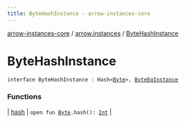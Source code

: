 ```yaml
---
title: ByteHashInstance - arrow-instances-core
---
```


[arrow-instances-core](../../index.html) / [arrow.instances](../index.html) / [ByteHashInstance](./index.html)

# ByteHashInstance

`interface ByteHashInstance : Hash<`[`Byte`](https://kotlinlang.org/api/latest/jvm/stdlib/kotlin/-byte/index.html)`>, `[`ByteEqInstance`](../-byte-eq-instance/index.html)

### Functions

| [hash](hash.html) | `open fun `[`Byte`](https://kotlinlang.org/api/latest/jvm/stdlib/kotlin/-byte/index.html)`.hash(): `[`Int`](https://kotlinlang.org/api/latest/jvm/stdlib/kotlin/-int/index.html) |

